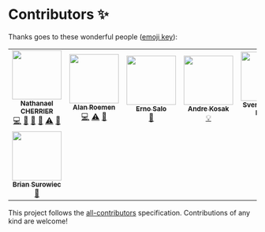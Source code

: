 
# Contributors ✨

Thanks goes to these wonderful people
([emoji key](https://allcontributors.org/docs/en/emoji-key)):

<!-- ALL-CONTRIBUTORS-LIST:START - Do not remove or modify this section -->
<!-- prettier-ignore-start -->
<!-- markdownlint-disable -->
<table>
  <tr>
    <td align="center"><a href="https://nathanaelcherrier.com"><img src="https://avatars0.githubusercontent.com/u/3090112?v=4?s=100" width="100px;" alt=""/><br /><sub><b>Nathanael CHERRIER</b></sub></a><br /><a href="https://github.com/mindsers/changelog-reader-action/commits?author=mindsers" title="Code">💻</a> <a href="https://github.com/mindsers/changelog-reader-action/commits?author=mindsers" title="Documentation">📖</a> <a href="https://github.com/mindsers/changelog-reader-action/pulls?q=is%3Apr+reviewed-by%3Amindsers" title="Reviewed Pull Requests">👀</a> <a href="#question-mindsers" title="Answering Questions">💬</a> <a href="https://github.com/mindsers/changelog-reader-action/commits?author=mindsers" title="Tests">⚠️</a> <a href="#maintenance-mindsers" title="Maintenance">🚧</a></td>
    <td align="center"><a href="https://roemen.company"><img src="https://avatars1.githubusercontent.com/u/796505?v=4?s=100" width="100px;" alt=""/><br /><sub><b>Alan Roemen</b></sub></a><br /><a href="https://github.com/mindsers/changelog-reader-action/commits?author=aroemen" title="Code">💻</a> <a href="https://github.com/mindsers/changelog-reader-action/commits?author=aroemen" title="Tests">⚠️</a> <a href="#ideas-aroemen" title="Ideas, Planning, & Feedback">🤔</a></td>
    <td align="center"><a href="http://endormi.io"><img src="https://avatars3.githubusercontent.com/u/39559256?v=4?s=100" width="100px;" alt=""/><br /><sub><b>Erno Salo</b></sub></a><br /><a href="https://github.com/mindsers/changelog-reader-action/commits?author=endormi" title="Documentation">📖</a></td>
    <td align="center"><a href="https://github.com/andrekosak"><img src="https://avatars1.githubusercontent.com/u/6382243?v=4?s=100" width="100px;" alt=""/><br /><sub><b>Andre Kosak</b></sub></a><br /><a href="#example-andrekosak" title="Examples">💡</a></td>
    <td align="center"><a href="https://svenstaro.org"><img src="https://avatars0.githubusercontent.com/u/1664?v=4?s=100" width="100px;" alt=""/><br /><sub><b>Sven-Hendrik Haase</b></sub></a><br /><a href="#example-svenstaro" title="Examples">💡</a></td>
    <td align="center"><a href="https://alexesprit.com"><img src="https://avatars1.githubusercontent.com/u/1119267?v=4?s=100" width="100px;" alt=""/><br /><sub><b>Alexey</b></sub></a><br /><a href="https://github.com/mindsers/changelog-reader-action/commits?author=alexesprit" title="Documentation">📖</a></td>
    <td align="center"><a href="https://github.com/farfromrefug"><img src="https://avatars.githubusercontent.com/u/655344?v=4?s=100" width="100px;" alt=""/><br /><sub><b>farfromrefuge</b></sub></a><br /><a href="https://github.com/mindsers/changelog-reader-action/commits?author=farfromrefug" title="Code">💻</a></td>
  </tr>
  <tr>
    <td align="center"><a href="http://onlypans.pizza"><img src="https://avatars.githubusercontent.com/u/831974?v=4?s=100" width="100px;" alt=""/><br /><sub><b>Brian Surowiec</b></sub></a><br /><a href="https://github.com/mindsers/changelog-reader-action/issues?q=author%3Axt0rted" title="Bug reports">🐛</a></td>
  </tr>
</table>

<!-- markdownlint-restore -->
<!-- prettier-ignore-end -->

<!-- ALL-CONTRIBUTORS-LIST:END -->

This project follows the
[all-contributors](https://github.com/all-contributors/all-contributors)
specification. Contributions of any kind are welcome!
